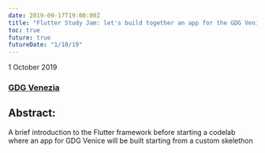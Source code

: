 ```yaml
---
date: 2019-09-17T19:00:00Z
title: "Flutter Study Jam: let's build together an app for the GDG Venice · GDG Venezia"
toc: true
future: true
futureDate: "1/10/19"
---
```


1 October 2019

### [GDG Venezia](https://www.meetup.com/it-IT/GDG-Venezia/events/264660558/)

## Abstract:
A brief introduction to the Flutter framework before starting a codelab where an app for GDG Venice will be built starting from a custom skelethon